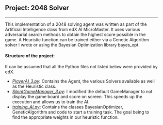 ## Project: 2048 Solver
____

This implementation of a 2048 solving agent was written as part of the Artificial Intelligence class from edX AI MicroMaster.
It uses various adversarial search methods to obtain the highest score possible in the game. A Heuristic function can be trained
either via a Genetic Algorithm solver I wrote or using the Bayesian Optimization library bayes_opt.

#### Structure of the project:

It can be assumed that all the Python files not listed below were provided by edX.

- [*PlayerAI_3.py*](./PlayerAI_3.py): Contains the Agent, the various Solvers available as well as the Heuristic class.
- [*SilentGameManager_3.py*](./SilentGameManager_3.py): I modified the default GameManager to not display the game board and score on screen. This speeds up the execution and allows us to
train the AI.
- [*training_AI.py*](./training_AI.py): Contains the classes BayesianOptimizer, GeneticAlgorithm and code to start a training task. The goal being to find the appropriate weights in our heuristic function.
